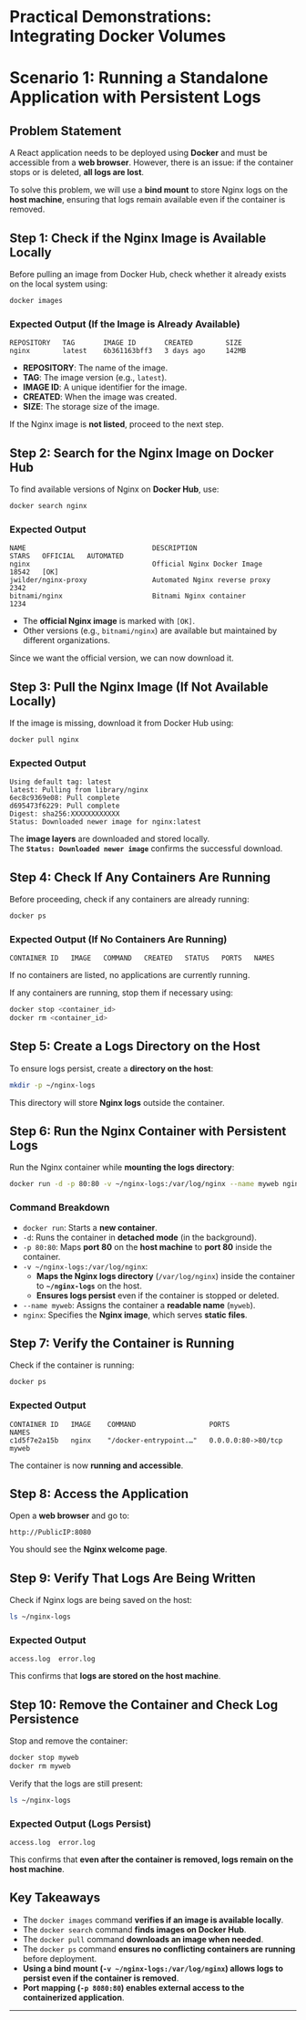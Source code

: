 # Practical Demonstrations: Integrating Docker Volumes

# **Scenario 1: Running a Standalone Application with Persistent Logs**

## **Problem Statement**
A React application needs to be deployed using **Docker** and must be accessible from a **web browser**. However, there is an issue: if the container stops or is deleted, **all logs are lost**.

To solve this problem, we will use a **bind mount** to store Nginx logs on the **host machine**, ensuring that logs remain available even if the container is removed.

## **Step 1: Check if the Nginx Image is Available Locally**
Before pulling an image from Docker Hub, check whether it already exists on the local system using:

```sh
docker images
```

### **Expected Output (If the Image is Already Available)**
```
REPOSITORY   TAG       IMAGE ID       CREATED        SIZE
nginx        latest    6b361163bff3   3 days ago     142MB
```

- **REPOSITORY**: The name of the image.
- **TAG**: The image version (e.g., `latest`).
- **IMAGE ID**: A unique identifier for the image.
- **CREATED**: When the image was created.
- **SIZE**: The storage size of the image.

If the Nginx image is **not listed**, proceed to the next step.

## **Step 2: Search for the Nginx Image on Docker Hub**
To find available versions of Nginx on **Docker Hub**, use:

```sh
docker search nginx
```

### **Expected Output**
```
NAME                               DESCRIPTION                                      STARS   OFFICIAL   AUTOMATED
nginx                              Official Nginx Docker Image                      18542   [OK]       
jwilder/nginx-proxy                Automated Nginx reverse proxy                    2342
bitnami/nginx                      Bitnami Nginx container                          1234
```
- The **official Nginx image** is marked with `[OK]`.
- Other versions (e.g., `bitnami/nginx`) are available but maintained by different organizations.

Since we want the official version, we can now download it.

## **Step 3: Pull the Nginx Image (If Not Available Locally)**
If the image is missing, download it from Docker Hub using:

```sh
docker pull nginx
```

### **Expected Output**
```
Using default tag: latest
latest: Pulling from library/nginx
6ec8c9369e08: Pull complete
d695473f6229: Pull complete
Digest: sha256:XXXXXXXXXXXX
Status: Downloaded newer image for nginx:latest
```
The **image layers** are downloaded and stored locally.  
The **`Status: Downloaded newer image`** confirms the successful download.


## **Step 4: Check If Any Containers Are Running**
Before proceeding, check if any containers are already running:

```sh
docker ps
```

### **Expected Output (If No Containers Are Running)**
```
CONTAINER ID   IMAGE   COMMAND   CREATED   STATUS   PORTS   NAMES
```
If no containers are listed, no applications are currently running.

If any containers are running, stop them if necessary using:

```sh
docker stop <container_id>
docker rm <container_id>
```

## **Step 5: Create a Logs Directory on the Host**
To ensure logs persist, create a **directory on the host**:

```sh
mkdir -p ~/nginx-logs
```

This directory will store **Nginx logs** outside the container.


## **Step 6: Run the Nginx Container with Persistent Logs**
Run the Nginx container while **mounting the logs directory**:

```sh
docker run -d -p 80:80 -v ~/nginx-logs:/var/log/nginx --name myweb nginx
```

### **Command Breakdown**
- `docker run`: Starts a **new container**.
- `-d`: Runs the container in **detached mode** (in the background).
- `-p 80:80`: Maps **port 80** on the **host machine** to **port 80** inside the container.
- `-v ~/nginx-logs:/var/log/nginx`:  
  - **Maps the Nginx logs directory** (`/var/log/nginx`) inside the container to **`~/nginx-logs`** on the host.
  - **Ensures logs persist** even if the container is stopped or deleted.
- `--name myweb`: Assigns the container a **readable name** (`myweb`).
- `nginx`: Specifies the **Nginx image**, which serves **static files**.

## **Step 7: Verify the Container is Running**
Check if the container is running:

```sh
docker ps
```

### **Expected Output**
```
CONTAINER ID   IMAGE    COMMAND                  PORTS                    NAMES
c1d5f7e2a15b   nginx    "/docker-entrypoint.…"   0.0.0.0:80->80/tcp     myweb
```
The container is now **running and accessible**.


## **Step 8: Access the Application**
Open a **web browser** and go to:

```
http://PublicIP:8080
```

You should see the **Nginx welcome page**.


## **Step 9: Verify That Logs Are Being Written**
Check if Nginx logs are being saved on the host:

```sh
ls ~/nginx-logs
```

### **Expected Output**
```
access.log  error.log
```
This confirms that **logs are stored on the host machine**.

## **Step 10: Remove the Container and Check Log Persistence**
Stop and remove the container:

```sh
docker stop myweb
docker rm myweb
```

Verify that the logs are still present:

```sh
ls ~/nginx-logs
```

### **Expected Output (Logs Persist)**
```
access.log  error.log
```
This confirms that **even after the container is removed, logs remain on the host machine**.


## **Key Takeaways**
- The `docker images` command **verifies if an image is available locally**.
- The `docker search` command **finds images on Docker Hub**.
- The `docker pull` command **downloads an image when needed**.
- The `docker ps` command **ensures no conflicting containers are running** before deployment.
- **Using a bind mount (`-v ~/nginx-logs:/var/log/nginx`) allows logs to persist even if the container is removed**.
- **Port mapping (`-p 8080:80`) enables external access to the containerized application**.

---

